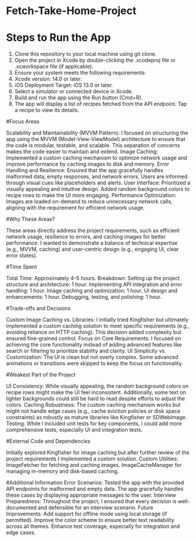 # Fetch-Take-Home-Project


# Steps to Run the App

1. Clone this repository to your local machine using git clone.
2. Open the project in Xcode by double-clicking the .xcodeproj file or .xcworkspace file (if applicable).
3. Ensure your system meets the following requirements:
4. Xcode version: 14.0 or later.
5. iOS Deployment Target: iOS 13.0 or later.
6. Select a simulator or connected device in Xcode.
7. Build and run the app using the Run button (Cmd+R).
8. The app will display a list of recipes fetched from the API endpoint. Tap a recipe to view its details.

#Focus Areas

Scalability and Maintainability (MVVM Pattern): I focused on structuring the app using the MVVM (Model-View-ViewModel) architecture to ensure that the code is modular, testable, and scalable. This separation of concerns makes the code easier to maintain and extend.
Image Caching: Implemented a custom caching mechanism to optimize network usage and improve performance by caching images to disk and memory.
Error Handling and Resilience: Ensured that the app gracefully handles malformed data, empty responses, and network errors. Users are informed through visual cues like placeholders and alerts.
User Interface: Prioritized a visually appealing and intuitive design. Added random background colors to recipe rows to make the UI more engaging.
Performance Optimization: Images are loaded on-demand to reduce unnecessary network calls, aligning with the requirement for efficient network usage.


#Why These Areas?

These areas directly address the project requirements, such as efficient network usage, resilience to errors, and caching images for better performance.
I wanted to demonstrate a balance of technical expertise (e.g., MVVM, caching) and user-centric design (e.g., engaging UI, clear error states).

#Time Spent

Total Time: Approximately 4–5 hours.
Breakdown:
Setting up the project structure and architecture: 1 hour.
Implementing API integration and error handling: 1 hour.
Image caching and optimization: 1 hour.
UI design and enhancements: 1 hour.
Debugging, testing, and polishing: 1 hour.

#Trade-offs and Decisions

Custom Image Caching vs. Libraries: I initially tried Kingfisher but ultimately implemented a custom caching solution to meet specific requirements (e.g., avoiding reliance on HTTP caching). This decision added complexity but ensured fine-grained control.
Focus on Core Requirements: I focused on achieving the core functionality instead of adding advanced features like search or filtering to prioritize stability and clarity.
UI Simplicity vs. Customization: The UI is clean but not overly complex. Some advanced animations or transitions were skipped to keep the focus on functionality.

#Weakest Part of the Project

UI Consistency: While visually appealing, the random background colors on recipe rows might make the UI feel inconsistent. Additionally, some text on lighter backgrounds could still be hard to read despite efforts to adjust the colors.
Caching Robustness: The custom caching mechanism works but might not handle edge cases (e.g., cache eviction policies or disk space constraints) as robustly as mature libraries like Kingfisher or SDWebImage.
Testing: While I included unit tests for key components, I could add more comprehensive tests, especially UI and integration tests.

#External Code and Dependencies

Initially explored Kingfisher for image caching but after further review of the project requirements I implemented a custom solution.
Custom Utilities:
ImageFetcher for fetching and caching images.
ImageCacheManager for managing in-memory and disk-based caching.

#Additional Information
Error Scenarios: Tested the app with the provided API endpoints for malformed and empty data. The app gracefully handles these cases by displaying appropriate messages to the user.
Interview Preparedness: Throughout the project, I ensured that every decision is well-documented and defensible for an interview scenario.
Future Improvements:
Add support for offline mode using local storage (if permitted).
Improve the color scheme to ensure better text readability across all themes.
Enhance test coverage, especially for integration and edge cases.

